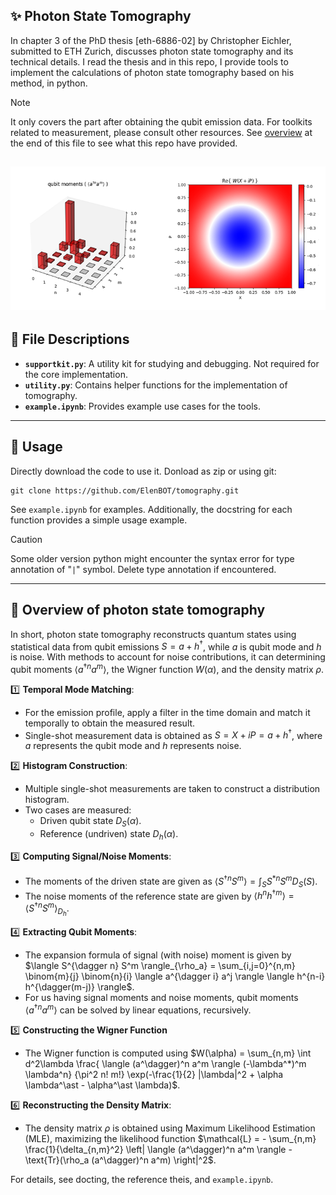 ## ✨ Photon State Tomography
In chapter 3 of the PhD thesis [eth-6886-02] by Christopher Eichler, submitted to ETH Zurich, discusses photon state tomography and its technical details.
I read the thesis and in this repo, I provide tools to implement the calculations of photon state tomography based on his method, in python.
> [!NOTE]  
> It only covers the part after obtaining the qubit emission data.
> For toolkits related to measurement, please consult other resources.
> See [overview](##-📝-overview-of-photon-state-tomography) at the end of this file to see what this repo have provided.

![alt text](image.png)
---

## 📂 File Descriptions
- **`supportkit.py`**: A utility kit for studying and debugging. Not required for the core implementation.
- **`utility.py`**: Contains helper functions for the implementation of tomography.
- **`example.ipynb`**: Provides example use cases for the tools.

---

## 📜 Usage
Directly download the code to use it. Donload as zip or using git:
```
git clone https://github.com/ElenBOT/tomography.git
```

See `example.ipynb` for examples. Additionally, the docstring for each function provides a simple usage example.
> [!CAUTION] 
> Some older version python might encounter the syntax error for type annotation of "`|`" symbol.
> Delete type annotation if encountered.
---

## 📝 Overview of photon state tomography

In short, photon state tomography reconstructs quantum states using statistical data from qubit emissions $S = a + h^\dagger$, while $a$ is qubit mode and $h$ is noise. 
With methods to account for noise contributions, it can determining qubit moments $\langle a^{\dagger n} a^m \rangle$, the Wigner function $W(\alpha)$, and the density matrix $\rho$.

1️⃣ **Temporal Mode Matching**:
   - For the emission profile, apply a filter in the time domain and match it temporally to obtain the measured result.
   - Single-shot measurement data is obtained as $S = X + iP = a + h^\dagger$, where $a$ represents the qubit mode and $h$ represents noise.

 2️⃣ **Histogram Construction**: 
   - Multiple single-shot measurements are taken to construct a distribution histogram.
   - Two cases are measured:
     - Driven qubit state $D_S(\alpha)$.
     - Reference (undriven) state $D_h(\alpha)$.

 3️⃣ **Computing Signal/Noise Moments**: 
   - The moments of the driven state are given as
     $\langle S^{\dagger n} S^m \rangle = \int_S S^{*n} S^m D_S(S)$.
   - The noise moments of the reference state are given by
     $\langle h^n h^{\dagger m} \rangle = \langle S^{\dagger n} S^m \rangle_{D_h}$.

 4️⃣ **Extracting Qubit Moments**: 
   - The expansion formula of signal (with noise) moment is given by
     $\langle S^{\dagger n} S^m \rangle_{\rho_a} =
     \sum_{i,j=0}^{n,m} \binom{m}{j} \binom{n}{i} 
     \langle a^{\dagger i} a^j \rangle
     \langle h^{n-i} h^{\dagger(m-j)} \rangle$.
   - For us having signal moments and noise moments, qubit moments $\langle a^{\dagger n} a^m \rangle$ can be solved by linear equations, recursively.

 5️⃣ **Constructing the Wigner Function**
   - The Wigner function is computed using
     $W(\alpha) = \sum_{n,m} \int d^2\lambda \frac{ \langle (a^\dagger)^n a^m \rangle (-\lambda^*)^m \lambda^n} {\pi^2 n! m!} \exp(-\frac{1}{2} |\lambda|^2 + \alpha \lambda^\ast - \alpha^\ast \lambda)$.

 6️⃣ **Reconstructing the Density Matrix**:
   - The density matrix $\rho$ is obtained using Maximum Likelihood Estimation (MLE), maximizing the likelihood function
     $\mathcal{L} = - \sum_{n,m} \frac{1}{\delta_{n,m}^2} \left| \langle (a^\dagger)^n a^m \rangle - \text{Tr}(\rho_a (a^\dagger)^n a^m) \right|^2$.
     
For details, see docting, the reference theis, and `example.ipynb`.
